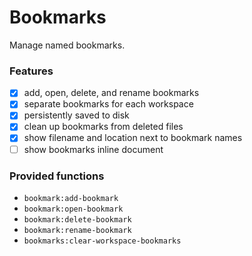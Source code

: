 # Bookmarks
Manage named bookmarks.

### Features
- [x] add, open, delete, and rename bookmarks
- [x] separate bookmarks for each workspace
- [x] persistently saved to disk
- [x] clean up bookmarks from deleted files
- [x] show filename and location next to bookmark names
- [ ] show bookmarks inline document

### Provided functions
- `bookmark:add-bookmark`
- `bookmark:open-bookmark`
- `bookmark:delete-bookmark`
- `bookmark:rename-bookmark`
- `bookmarks:clear-workspace-bookmarks`
